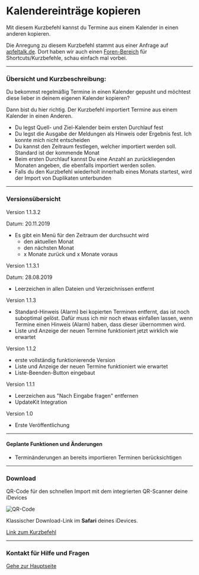 # Kalendereinträge kopieren

Mit diesem Kurzbefehl kannst du Termine aus einem Kalender in einen anderen kopieren.

Die Anregung zu diesem Kurzbefehl stammt aus einer Anfrage auf [apfeltalk.de](https://www.apfeltalk.de).
Dort haben wir auch einen [Foren-Bereich](https://www.apfeltalk.de/community/threads/apple-kurzbefehle-hilfe-anleitungen-kfka.533890/) für Shortcuts/Kurzbefehle, schau einfach mal vorbei.

---
###  Übersicht und Kurzbeschreibung:

Du bekommst regelmäßig Termine in einen Kalender gepusht und möchtest diese lieber in deinem eigenen Kalender kopieren?

Dann bist du hier richtig. Der Kurzbefehl importiert Termine aus einem Kalender in einen Anderen.

+ Du legst Quell- und Ziel-Kalender beim ersten Durchlauf fest
+ Du legst die Ausgabe der Meldungen als Hinweis oder Ergebnis fest. Ich konnte mich nicht entscheiden
+ Du kannst den Zeitraum festlegen, welcher importiert werden soll. Standard ist der kommende Monat
+ Beim ersten Durchlauf kannst Du eine Anzahl an zurückliegenden Monaten angeben, die ebenfalls importiert werden sollen.
+ Falls du den Kurzbefehl wiederholt innerhalb eines Monats startest, wird der Import von Duplikaten unterbunden


---
### Versionsübersicht

Version 1.1.3.2

Datum: 20.11.2019

+ Es gibt ein Menü für den Zeitraum der durchsucht wird
  - den aktuellen Monat
  - den nächsten Monat
  - x Monate zurück und x Monate voraus

Version 1.1.3.1

Datum: 28.08.2019

+ Leerzeichen in allen Dateien und Verzeichnissen entfernt

Version 1.1.3
+ Standard-Hinweis (Alarm) bei kopierten Terminen entfernt, das ist noch suboptimal gelöst. Dafür muss ich mir noch etwas einfallen lassen, wenn Termine einen Hinweis (Alarm) haben, dass dieser übernommen wird.
+ Liste und Anzeige der neuen Termine funktioniert jetzt wirklich wie erwartet

Version 1.1.2
+ erste vollständig funktionierende Version
+ Liste und Anzeige der neuen Termine funktioniert wie erwartet
+ Liste-Beenden-Button eingebaut

Version 1.1.1
+ Leerzeichen aus "Nach Eingabe fragen" entfernen
+ UpdateKit Integration

Version 1.0
+ Erste Veröffentlichung


---
#### Geplante Funktionen und Änderungen

+ Terminänderungen an bereits importieren Terminen berücksichtigen

---
### Download

QR-Code für den schnellen Import mit dem integrierten QR-Scanner deine iDevices

![QR-Code](images/Bild.png?resize=300&classes=caption "Link zum Download / Import in der Kurzbefehle-App")

Klassischer Download-Link im **Safari** deines iDevices.

[Link zum Kurzbefehl](https://www.icloud.com/shortcuts/541ee4732fcc4f7f9338ceb9ea21fb6f)

---
### Kontakt für Hilfe und Fragen

[Gehe zur Hauptseite](https://github.com/P8DFxKfyJB/MeinUpdatKit/blob/master/README.md#kontakt-und-support)
